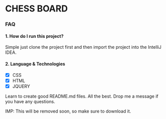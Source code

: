 # CHESS BOARD

### FAQ

#### 1. How do I run this project?

Simple just clone the project first and then import the project into the IntelliJ IDEA.

#### 2. Language & Technologies

- [x] CSS 
- [x] HTML 
- [x] JQUERY
 
Learn to create good README.md files. All the best. Drop me a message if you have any questions.
 
IMP: This will be removed soon, so make sure to download it.